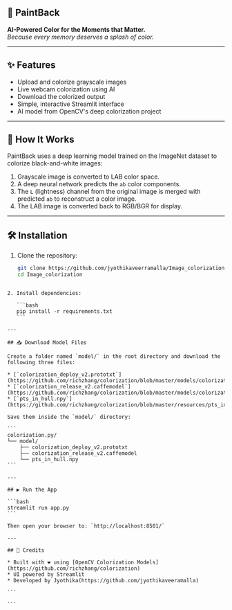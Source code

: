 

## 🎨 PaintBack

**AI-Powered Color for the Moments that Matter.**  
*Because every memory deserves a splash of color.*

---

## ✨ Features

- Upload and colorize grayscale images
- Live webcam colorization using AI
- Download the colorized output
- Simple, interactive Streamlit interface
- AI model from OpenCV's deep colorization project

---

## 🧠 How It Works

PaintBack uses a deep learning model trained on the ImageNet dataset to colorize black-and-white images:

1. Grayscale image is converted to LAB color space.
2. A deep neural network predicts the `ab` color components.
3. The `L` (lightness) channel from the original image is merged with predicted `ab` to reconstruct a color image.
4. The LAB image is converted back to RGB/BGR for display.

---

## 🛠️ Installation

1. Clone the repository:

   ```bash
   git clone https://github.com/jyothikaveerramalla/Image_colorization.git
   cd Image_colorization
````

2. Install dependencies:

   ```bash
   pip install -r requirements.txt
   ```

---

## 📥 Download Model Files

Create a folder named `model/` in the root directory and download the following three files:

* [`colorization_deploy_v2.prototxt`](https://github.com/richzhang/colorization/blob/master/models/colorization_deploy_v2.prototxt)
* [`colorization_release_v2.caffemodel`](https://github.com/richzhang/colorization/blob/master/models/colorization_release_v2.caffemodel)
* [`pts_in_hull.npy`](https://github.com/richzhang/colorization/blob/master/resources/pts_in_hull.npy)

Save them inside the `model/` directory:

```
colorization.py/
└── model/
    ├── colorization_deploy_v2.prototxt
    ├── colorization_release_v2.caffemodel
    └── pts_in_hull.npy
```

---

## ▶️ Run the App

```bash
streamlit run app.py
```

Then open your browser to: `http://localhost:8501/`

---

## 👏 Credits

* Built with ❤️ using [OpenCV Colorization Models](https://github.com/richzhang/colorization)
* UI powered by Streamlit
* Developed by Jyothika(https://github.com/jyothikaveeramalla)

```

```
